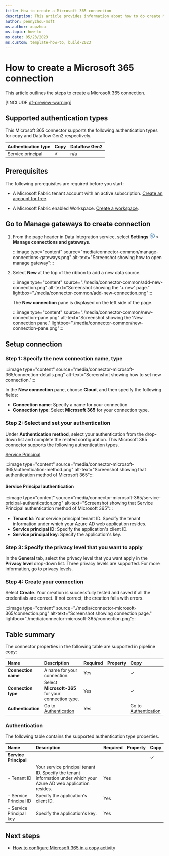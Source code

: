 ```yaml
---
title: How to create a Microsoft 365 connection
description: This article provides information about how to do create Microsoft 365 connection in [!INCLUDE [product-name](../includes/product-name.md)].
author: pennyzhou-msft
ms.author: xupzhou
ms.topic: how-to
ms.date: 05/23/2023
ms.custom: template-how-to, build-2023
---
```


# How to create a Microsoft 365 connection

This article outlines the steps to create a Microsoft 365 connection.

[!INCLUDE [df-preview-warning](includes/data-factory-preview-warning.md)]

## Supported authentication types

This Microsoft 365 connector supports the following authentication types for copy and Dataflow Gen2 respectively.  

|Authentication type |Copy |Dataflow Gen2 |
|:---|:---|:---|
|Service principal| √| n/a|

## Prerequisites

The following prerequisites are required before you start:

- A Microsoft Fabric tenant account with an active subscription. [Create an account for free](../get-started/fabric-trial.md).

- A Microsoft Fabric enabled Workspace. [Create a workspace](../get-started/create-workspaces.md).

## Go to Manage gateways to create connection

1. From the page header in Data Integration service, select **Settings** ![Settings gear icon](./media/connector-common/settings.png) > **Manage connections and gateways**.

   :::image type="content" source="media/connector-common/manage-connections-gateways.png" alt-text="Screenshot showing how to open manage gateway":::

2. Select **New** at the top of the ribbon to add a new data source.

   :::image type="content" source="./media/connector-common/add-new-connection.png" alt-text="Screenshot showing the '+ new' page." lightbox="./media/connector-common/add-new-connection.png":::

   The **New connection** pane is displayed on the left side of the page.

    :::image type="content" source="./media/connector-common/new-connection-pane.png" alt-text="Screenshot showing the 'New connection pane." lightbox="./media/connector-common/new-connection-pane.png":::

## Setup connection

### Step 1: Specify the new connection name, type

   :::image type="content" source="media/connector-microsoft-365/connection-details.png" alt-text="Screenshot showing how to set new connection.":::

In the **New connection** pane, choose **Cloud**, and then specify the following fields:

- **Connection name**: Specify a name for your connection.
- **Connection type**: Select **Microsoft 365** for your connection type.

### Step 2:  Select and set your authentication

Under **Authentication method**, select your authentication from the drop-down list and complete the related configuration. This Microsoft 365 connector supports the following authentication types.

[Service Principal](#service-principal-authentication)

:::image type="content" source="media/connector-microsoft-365/authentication-method.png" alt-text="Screenshot showing that authentication method of Microsoft 365":::

#### Service Principal authentication

:::image type="content" source="media/connector-microsoft-365/service-pricipal-authentication.png" alt-text="Screenshot showing that Service Principal authentication method of Microsoft 365":::

- **Tenant Id**: Your service principal tenant ID. Specify the tenant information under which your Azure AD web application resides.
- **Service principal ID**: Specify the application's client ID.
- **Service principal key**: Specify the application's key.

### Step 3: Specify the privacy level that you want to apply

In the **General** tab, select the privacy level that you want apply in the **Privacy level** drop-down list. Three privacy levels are supported. For more information, go to privacy levels.

### Step 4: Create your connection

Select **Create**. Your creation is successfully tested and saved if all the credentials are correct. If not correct, the creation fails with errors.

:::image type="content" source="./media/connector-microsoft-365/connection.png" alt-text="Screenshot showing connection page." lightbox="./media/connector-microsoft-365/connection.png":::

## Table summary

The connector properties in the following table are supported in pipeline copy:

|Name|Description|Required|Property|Copy|
|:---|:---|:---|:---|:---|
|**Connection name**|A name for your connection.|Yes||✓|
|**Connection type**|Select **Microsoft-365** for your connection type.|Yes||✓|
|**Authentication**|Go to [Authentication](#authentication) |Yes||Go to [Authentication](#authentication)|

### Authentication

The following table contains the supported authentication type properties.

|Name|Description|Required|Property|Copy|
|:---|:---|:---|:---|:---|
|**Service Principal**||||✓|
|- Tenant ID|Your service principal tenant ID. Specify the tenant information under which your Azure AD web application resides.|Yes |||
|- Service Principal ID|Specify the application's client ID.|Yes |||
|- Service Principal key|Specify the application's key.|Yes |||

## Next steps

- [How to configure Microsoft 365 in a copy activity](connector-microsoft-365-copy-activity.md)

